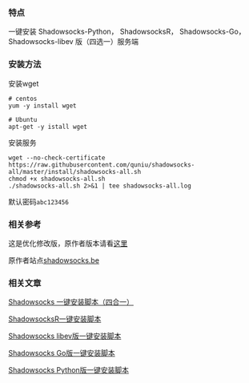 
### 特点

一键安装 Shadowsocks-Python， ShadowsocksR， Shadowsocks-Go， Shadowsocks-libev 版（四选一）服务端


### 安装方法

安装wget
```
# centos
yum -y install wget

# Ubuntu
apt-get -y istall wget
```

安装服务
```
wget --no-check-certificate https://raw.githubusercontent.com/quniu/shadowsocks-all/master/install/shadowsocks-all.sh
chmod +x shadowsocks-all.sh
./shadowsocks-all.sh 2>&1 | tee shadowsocks-all.log
```

默认密码`abc123456`


### 相关参考

这是优化修改版，原作者版本请看[这里](https://github.com/teddysun/shadowsocks_install)

原作者站点[shadowsocks.be](https://shadowsocks.be/)

### 相关文章

[Shadowsocks 一键安装脚本（四合一）](https://shadowsocks.be/11.html)

[ShadowsocksR一键安装脚本](https://shadowsocks.be/9.html)

[Shadowsocks libev版一键安装脚本](https://shadowsocks.be/4.html)

[Shadowsocks Go版一键安装脚本](https://shadowsocks.be/3.html)

[Shadowsocks Python版一键安装脚本](https://shadowsocks.be/1.html)

